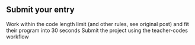 ## Submit your entry

Work within the code length limit (and other rules, see original post) and fit their program into 30 seconds
Submit the project using the teacher-codes workflow
